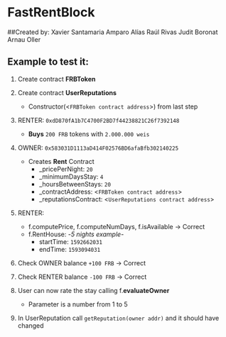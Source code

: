 # FastRentBlock

##Created by:
	Xavier Santamaria
	Amparo Alías
	Raúl Rivas
	Judit Boronat
	Arnau Oller
	
## Example to test it: 
1. Create contract **FRBToken**

2. Create contract **UserReputations**
   - Constructor(<`FRBToken contract address`>) from last step

3. RENTER: `0xdD870fA1b7C4700F2BD7f44238821C26f7392148`
	- **Buys** `200 FRB` tokens with `2.000.000 weis`

4. OWNER: `0x583031D1113aD414F02576BD6afaBfb302140225`
	- Creates **Rent** Contract 
  		- _pricePerNight: `20`
    	- _minimumDaysStay: `4`
  		- _hoursBetweenStays: `20`
  		- _contractAddress: <`FRBToken contract address`>
  		- _reputationsContract: <`UserReputations contract address`>

5. RENTER:
	- f.computePrice, f.computeNumDays, f.isAvailable -> Correct
	- f.RentHouse: -*5 nights example*-
		- startTime:	`1592662031`
		- endTime:		`1593094031`
6. Check OWNER balance `+100 FRB` -> Correct
7. Check RENTER balance `-100 FRB` ->  Correct
8. User can now rate the stay calling f.**evaluateOwner**
	- Parameter is a number from 1 to 5
9. In UserReputation call `getReputation(owner addr)` and it should have changed
